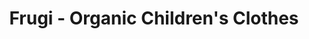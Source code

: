 ---
title: "Frugi - Organic Children's Clothes"
url: /helston/frugi-organic-childrens-clothes/
shop: Kleidung
---
